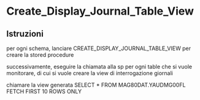 # Create_Display_Journal_Table_View

## Istruzioni

per ogni schema, lanciare CREATE_DISPLAY_JOURNAL_TABLE_VIEW per creare la stored procedure

successivamente, eseguire la chiamata alla sp per ogni table che si vuole monitorare, di cui si vuole creare la view di interrogazione giornali

chiamare la view generata
SELECT * FROM MAG80DAT.YAUDMG00FL FETCH FIRST 10 ROWS ONLY